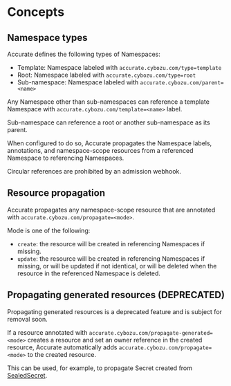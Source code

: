 # Concepts

## Namespace types

Accurate defines the following types of Namespaces:

- Template: Namespace labeled with `accurate.cybozu.com/type=template`
- Root: Namespace labeled with `accurate.cybozu.com/type=root`
- Sub-namespace: Namespace labeled with `accurate.cybozu.com/parent=<name>`

Any Namespace other than sub-namespaces can reference a template Namespace with `accurate.cybozu.com/template=<name>` label.

Sub-namespace can reference a root or another sub-namespace as its parent.

When configured to do so, Accurate propagates the Namespace labels, annotations, and namespace-scope resources from a referenced Namespace to referencing Namespaces.

Circular references are prohibited by an admission webhook.

## Resource propagation

Accurate propagates any namespace-scope resource that are annotated with `accurate.cybozu.com/propagate=<mode>`.

Mode is one of the following:

- `create`: the resource will be created in referencing Namespaces if missing.
- `update`: the resource will be created in referencing Namespaces if missing, or will be updated if not identical, or will be deleted when the resource in the referenced Namespace is deleted.

## Propagating generated resources (DEPRECATED)

<div class="warning">
Propagating generated resources is a deprecated feature and is subject for
removal soon.
</div>

If a resource annotated with `accurate.cybozu.com/propagate-generated=<mode>` creates a resource and set an owner reference in the created resource, Accurate automatically adds `accurate.cybozu.com/propagate=<mode>` to the created resource.

This can be used, for example, to propagate Secret created from [SealedSecret][].

[SealedSecret]: https://github.com/bitnami-labs/sealed-secrets
